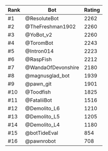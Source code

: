 Rank|Bot|Rating
---|---|---
#1|@ResoluteBot|2262
#2|@TheFreshman1902|2260
#3|@YoBot_v2|2260
#4|@ToromBot|2243
#5|@Intron014|2223
#6|@RaspFish|2212
#7|@WandaOfDevonshire|2180
#8|@magnusglad_bot|1939
#9|@pawn_git|1901
#10|@Toodfish|1825
#11|@FataliiBot|1516
#12|@Demolito_L6|1210
#13|@Demolito_L5|1205
#14|@Demolito_L4|1180
#15|@botTideEval|854
#16|@pawnrobot|708
